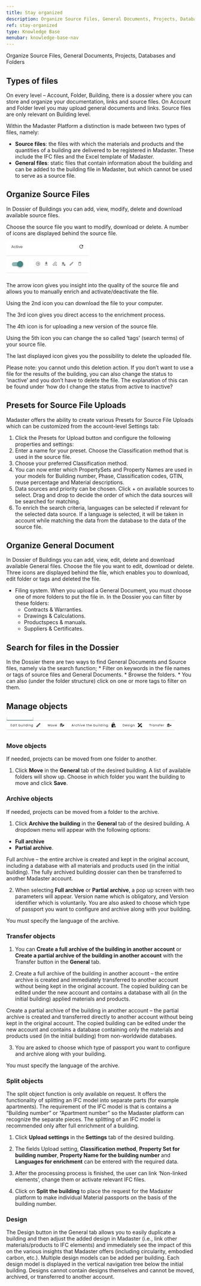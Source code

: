 ```yaml
---
title: Stay organized
description: Organize Source Files, General Documents, Projects, Databases and Folders
ref: stay-organized
type: Knowledge Base
menubar: knowledge-base-nav
---
```


Organize Source Files, General Documents, Projects, Databases and Folders

## Types of files

On every level – Account, Folder, Building, there is a dossier where you can store and organize your documentation, links and source files. On Account and Folder level you may upload general documents and links. Source files are only relevant on Building level.

Within the Madaster Platform a distinction is made between two types of files, namely:
* **Source files**: the files with which the materials and products and the quantities of a building are delivered to be registered in Madaster. These include the IFC files and the Excel template of Madaster.
* **General files**: static files that contain information about the building and can be added to the building file in Madaster, but which cannot be used to serve as a source file.

## Organize Source Files

In Dossier of Buildings you can add, view, modify, delete and download available source files.

Choose the source file you want to modify, download or delete. A number of icons are displayed behind the source file.

![Modify_files](../../../assets/images/gettingstarted/fileoptions.png)

The arrow icon <iconify-icon inline icon='mdi-arrow-right-circle-outline' /> gives you insight into the quality of the source file and allows you to manually enrich and activate/deactivate the file.

Using the 2nd icon <iconify-icon inline icon='mdi-download' /> you can download the file to your computer.

The 3rd icon <iconify-icon inline icon='mdi-link-variant-plus' /> gives you direct access to the enrichment process.

The 4th icon <iconify-icon inline icon='mdi-upload-lock' /> is for uploading a new version of the source file.

Using the 5th icon <iconify-icon inline icon='mdi-pencil-outline' /> you can change the so called ‘tags’ (search terms) of your source file.

The last displayed icon <iconify-icon inline icon='mdi-delete-outline' /> gives you the possibility to delete the uploaded file.

Please note: you cannot undo this deletion action. If you don’t want to use a file for the results of the building, you can also change the status to ‘inactive’ and you don’t have to delete the file. The explanation of this can be found under ‘how do I change the status from active to inactive?

## Presets for Source File Uploads

Madaster offers the ability to create various Presets for Source File Uploads which can be customized from the account-level Settings tab:

1. Click the Presets for Upload button and configure the following properties and settings:
2. Enter a name for your preset. Choose the Classification method that is used in the source file.
3. Choose your preferred Classification method. 
4. You can now enter which PropertySets and Property Names are used in your models for Building number, Phase, Classification codes, GTIN, reuse percentage and Material descriptions.
5. Data sources and priority can be chosen. Click + on available sources to select. Drag and drop to decide the order of which the data sources will be searched for matching.
6. To enrich the search criteria, languages can be selected if relevant for the selected data source. If a language is selected, it will be taken in account while matching the data from the database to the data of the source file.

## Organize General Document

In Dossier of Buildings you can add, view, edit, delete and download available General files. 
Choose the file you want to edit, download or delete. Three icons are displayed behind the file, which enables you to download, edit folder or tags and deleted the file.
* Filing system.
When you upload a General Document, you must choose one of more folders to put the file in. In the Dossier you can filter by these folders:
    * Contracts & Warranties.
    * Drawings & Calculations.
    * Productspecs & manuals.
    * Suppliers & Certificates.

## Search for files in the Dossier

In the Dossier there are two ways to find General Documents and Source files, namely via the search function;
    * Filter on keywords in the file names or tags of source files and General Documents.
    * Browse the folders.
    * You can also (under the folder structure) click on one or more tags to filter on them.

## Manage objects

![Manage_Objects](../../../assets/images/knowledgebase/manage_object.png)

### Move objects

If needed, projects can be moved from one folder to another.

1. Click **Move** in the **General** tab of the desired building. A list of available folders will show up. Choose in which folder you want the building to move and click **Save**.

### Archive objects

If needed, projects can be moved from a folder to the archive.

1. Click **Archive the building** in the **General** tab of the desired building. A dropdown menu will appear with the following options: 
- **Full archive**
- **Partial archive**.

Full archive – the entire archive is created and kept in the original account, including a database with all materials and products used (in the initial building). The fully archived building dossier can then be transferred to another Madaster account.

2. When selecting **Full archive** or **Partial archive**, a pop up screen with two parameters will appear. Version name which is obligatory, and Version identifier which is voluntarily. You are also asked to choose which type of passport you want to configure and archive along with your building.

You must specify the language of the archive.

### Transfer objects

1. You can **Create a full archive of the building in another account** or **Create a partial archive of the building in another account** with the Transfer button in the **General** tab.

2. Create a full archive of the building in another account – the entire archive is created and immediately transferred to another account without being kept in the original account. The copied building can be edited under the new account and contains a database with all (in the initial building) applied materials and products.

Create a partial archive of the building in another account – the partial archive is created and transferred directly to another account without being kept in the original account. The copied building can be edited under the new account and contains a database containing only the materials and products used (in the initial building) from non-worldwide databases.

3. You are asked to choose which type of passport you want to configure and archive along with your building.

You must specify the language of the archive.

### Split objects

The split object function is only available on request. It offers the functionality of splitting an IFC model into separate parts (for example apartments). The requirement of the IFC model is that is contains a “Building number” or “Apartment number” so the Madaster platform can recognize the separate pieces. The splitting of an IFC model is recommended only after full enrichment of a building.

1. Click **Upload settings** in the **Settings** tab of the desired building.

2. The fields Upload setting, **Classification method**, **Property Set for building number**, **Property Name for the building number** and **Languages for enrichment** can be entered with the required data.

3. After the processing process is finished, the user can link ‘Non-linked elements’, change them or activate relevant IFC files.

4. Click on **Split the building** to place the request for the Madaster platform to make individual Material passports on the basis of the building number.

### Design

The Design button in the General tab allows you to easily duplicate a building and then adjust the added design in Madaster (i.e., link other materials/products to IFC elements) and immediately see the impact of this on the various insights that Madaster offers (including circularity, embodied carbon, etc.). Multiple design models can be added per building. Each design model is displayed in the vertical navigation tree below the initial building. Designs cannot contain designs themselves and cannot be moved, archived, or transferred to another account.